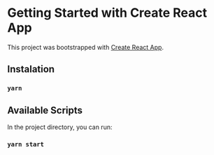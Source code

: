 # Getting Started with Create React App

This project was bootstrapped with [Create React App](https://github.com/facebook/create-react-app).

## Instalation

### `yarn`

## Available Scripts

In the project directory, you can run:

### `yarn start`
